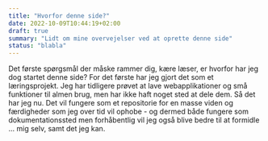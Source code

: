 ```yaml
---
title: "Hvorfor denne side?"
date: 2022-10-09T10:44:19+02:00
draft: true
summary: "Lidt om mine overvejelser ved at oprette denne side"
status: "blabla"
---
```


Det første spørgsmål der måske rammer dig, kære læser, er hvorfor har jeg dog startet denne side? For det første
har jeg gjort det som et læringsprojekt. Jeg har tidligere prøvet at lave webapplikationer og små funktioner til almen
brug, men har ikke haft noget sted at dele dem. Så det har jeg nu. Det vil fungere som et repositorie for en masse viden
og færdigheder som jeg over tid vil ophobe - og dermed både fungere som dokumentationssted men forhåbentlig vil jeg også
blive bedre til at formidle ... mig selv, samt det jeg kan. 
